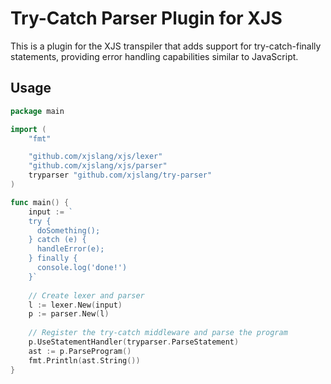 # Try-Catch Parser Plugin for XJS

This is a plugin for the XJS transpiler that adds support for try-catch-finally statements, providing error handling capabilities similar to JavaScript.

## Usage

```go
package main

import (
    "fmt"

    "github.com/xjslang/xjs/lexer"
    "github.com/xjslang/xjs/parser"
    tryparser "github.com/xjslang/try-parser"
)

func main() {
    input := `
    try {
      doSomething();
    } catch (e) {
      handleError(e);
    } finally {
      console.log('done!')
    }`
    
    // Create lexer and parser
    l := lexer.New(input)
    p := parser.New(l)
    
    // Register the try-catch middleware and parse the program
    p.UseStatementHandler(tryparser.ParseStatement)
    ast := p.ParseProgram()
    fmt.Println(ast.String())
}
```

